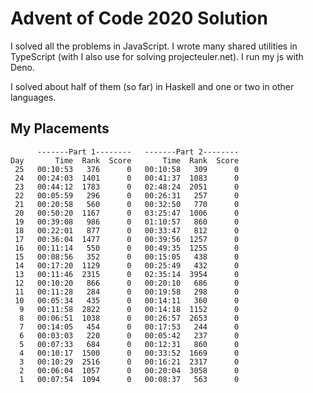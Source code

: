 # Advent of Code 2020 Solution

I solved all the problems in JavaScript. I wrote many shared utilities in TypeScript (with I also use for solving projecteuler.net). I run my js with Deno.

I solved about half of them (so far) in Haskell and one or two in other languages.

## My Placements
```
      -------Part 1--------   -------Part 2--------
Day       Time  Rank  Score       Time  Rank  Score
 25   00:10:53   376      0   00:10:58   309      0
 24   00:24:03  1401      0   00:41:37  1083      0
 23   00:44:12  1783      0   02:48:24  2051      0
 22   00:05:59   296      0   00:26:31   257      0
 21   00:20:58   560      0   00:32:50   770      0
 20   00:50:20  1167      0   03:25:47  1006      0
 19   00:39:08   986      0   01:10:57   860      0
 18   00:22:01   877      0   00:33:47   812      0
 17   00:36:04  1477      0   00:39:56  1257      0
 16   00:11:14   550      0   00:49:35  1255      0
 15   00:08:56   352      0   00:15:05   438      0
 14   00:17:20  1129      0   00:25:49   432      0
 13   00:11:46  2315      0   02:35:14  3954      0
 12   00:10:20   866      0   00:20:10   686      0
 11   00:11:28   284      0   00:19:58   298      0
 10   00:05:34   435      0   00:14:11   360      0
  9   00:11:58  2822      0   00:14:18  1152      0
  8   00:06:51  1038      0   00:26:57  2653      0
  7   00:14:05   454      0   00:17:53   244      0
  6   00:03:03   220      0   00:05:42   237      0
  5   00:07:33   684      0   00:12:31   860      0
  4   00:10:17  1500      0   00:33:52  1669      0
  3   00:10:29  2516      0   00:16:21  2317      0
  2   00:06:04  1057      0   00:20:04  3058      0
  1   00:07:54  1094      0   00:08:37   563      0
```
